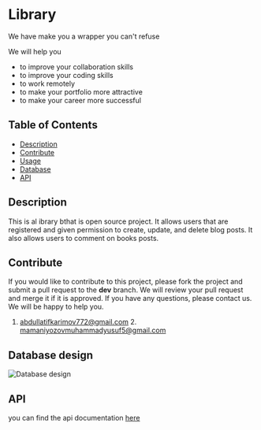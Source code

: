 # Library


We have make you a wrapper you can't refuse

We will help you

- to improve your collaboration skills
- to improve your coding skills
- to work remotely
- to make your portfolio more attractive
- to make your career more successful

## Table of Contents

* [Description](#description)
* [Contribute](#contribute)
* [Usage](#usage)
* [Database](#database)
* [API](#api)

## Description

This is al ibrary bthat is open source project. It allows users that are registered and given permission to create, update, and delete blog posts. It also allows users to comment on books posts.

## Contribute

If you would like to contribute to this project, please fork the project and submit a pull request to the **dev** branch. We will review your pull request and merge it if it is approved. If you have any questions, please contact us. We will be happy to help you.
1. abdullatifkarimov772@gmail.com    2. mamaniyozovmuhammadyusuf5@gmail.com
## Database design

![Database design](./db-design.jpg)

## API

you can find the api documentation [here](doc.md)
